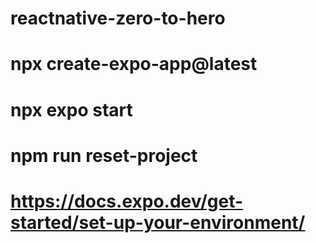 # reactnative-zero-to-hero


# npx create-expo-app@latest

# npx expo start

# npm run reset-project

# https://docs.expo.dev/get-started/set-up-your-environment/

